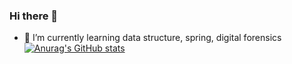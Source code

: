 ### Hi there 👋
- 🌱 I’m currently learning data structure, spring, digital forensics
[![Anurag's GitHub stats](https://github-readme-stats.vercel.app/api?username=betty214)](https://github.com/anuraghazra/github-readme-stats)
<!--
**betty214/betty214** is a ✨ _special_ ✨ repository because its `README.md` (this file) appears on your GitHub profile.

Here are some ideas to get you started:

- 🔭 I’m currently working on ...

- 👯 I’m looking to collaborate on ...
- 🤔 I’m looking for help with ...
- 💬 Ask me about ...
- 📫 How to reach me: ...
- 😄 Pronouns: ...
- ⚡ Fun fact: ...
-->
